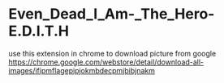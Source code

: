# Even_Dead_I_Am-_The_Hero-E.D.I.T.H

use this extension in chrome to download picture from google
https://chrome.google.com/webstore/detail/download-all-images/ifipmflagepipjokmbdecpmjbibjnakm
